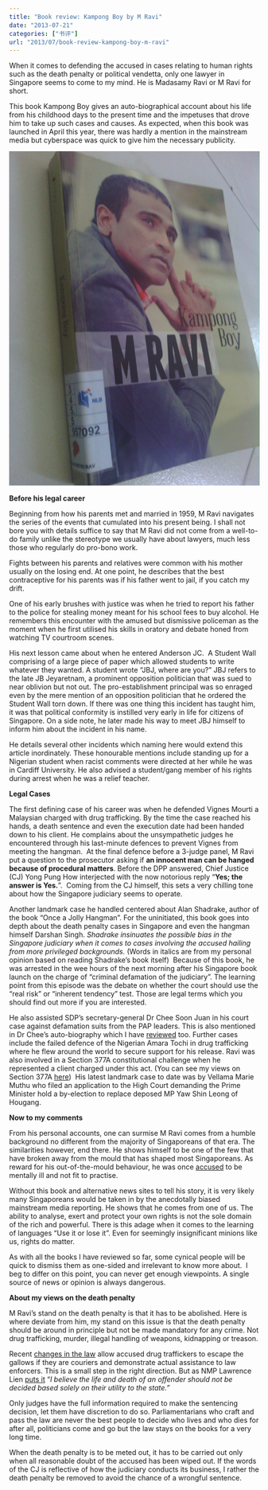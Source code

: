 ```yaml
---
title: "Book review: Kampong Boy by M Ravi"
date: "2013-07-21"
categories: ["书评"]
url: "2013/07/book-review-kampong-boy-m-ravi"
---
```


When it comes to defending the accused in cases relating to human rights such as the death penalty or political vendetta, only one lawyer in Singapore seems to come to my mind. He is Madasamy Ravi or M Ravi for short.

This book Kampong Boy gives an auto-biographical account about his life from his childhood days to the present time and the impetuses that drove him to take up such cases and causes. As expected, when this book was launched in April this year, there was hardly a mention in the mainstream media but cyberspace was quick to give him the necessary publicity.

![Kampong+boy](images/kampong-boy-book.jpg)
<!--more-->
**Before his legal career**

Beginning from how his parents met and married in 1959, M Ravi navigates the series of the events that cumulated into his present being. I shall not bore you with details suffice to say that M Ravi did not come from a well-to-do family unlike the stereotype we usually have about lawyers, much less those who regularly do pro-bono work.

Fights between his parents and relatives were common with his mother usually on the losing end. At one point, he describes that the best contraceptive for his parents was if his father went to jail, if you catch my drift.

One of his early brushes with justice was when he tried to report his father to the police for stealing money meant for his school fees to buy alcohol. He remembers this encounter with the amused but dismissive policeman as the moment when he first utilised his skills in oratory and debate honed from watching TV courtroom scenes.

His next lesson came about when he entered Anderson JC.  A Student Wall comprising of a large piece of paper which allowed students to write whatever they wanted. A student wrote “JBJ, where are you?” JBJ refers to the late JB Jeyaretnam, a prominent opposition politician that was sued to near oblivion but not out. The pro-establishment principal was so enraged even by the mere mention of an opposition politician that he ordered the Student Wall torn down. If there was one thing this incident has taught him, it was that political conformity is instilled very early in life for citizens of Singapore. On a side note, he later made his way to meet JBJ himself to inform him about the incident in his name.

He details several other incidents which naming here would extend this article inordinately. These honourable mentions include standing up for a Nigerian student when racist comments were directed at her while he was in Cardiff University. He also advised a student/gang member of his rights during arrest when he was a relief teacher.

**Legal Cases**

The first defining case of his career was when he defended Vignes Mourti a Malaysian charged with drug trafficking. By the time the case reached his hands, a death sentence and even the execution date had been handed down to his client. He complains about the unsympathetic judges he encountered through his last-minute defences to prevent Vignes from meeting the hangman.  At the final defence before a 3-judge panel, M Ravi put a question to the prosecutor asking if **an innocent man can be hanged because of procedural matters**. Before the DPP answered, Chief Justice (CJ) Yong Pung How interjected with the now notorious reply “**Yes; the answer is Yes.**”.  Coming from the CJ himself, this sets a very chilling tone about how the Singapore judiciary seems to operate.

Another landmark case he handled centered about Alan Shadrake, author of the book “Once a Jolly Hangman”. For the uninitiated, this book goes into depth about the death penalty cases in Singapore and even the hangman himself Darshan Singh. _Shadrake insinuates the possible bias in the Singapore judiciary when it comes to cases involving the accused hailing from more privileged backgrounds._ (Words in italics are from my personal opinion based on reading Shadrake’s book itself)  Because of this book, he was arrested in the wee hours of the next morning after his Singapore book launch on the charge of “criminal defamation of the judiciary”. The learning point from this episode was the debate on whether the court should use the “real risk” or “inherent tendency” test. Those are legal terms which you should find out more if you are interested.

He also assisted SDP’s secretary-general Dr Chee Soon Juan in his court case against defamation suits from the PAP leaders. This is also mentioned in Dr Chee’s auto-biography which I have [reviewed](/2013/02/book-review-democratically-speaking-dr-chee-soon-juan) too. Further cases include the failed defence of the Nigerian Amara Tochi in drug trafficking where he flew around the world to secure support for his release. Ravi was also involved in a Section 377A constitutional challenge when he represented a client charged under this act. (You can see my views on Section 377A [here](/2013/04/my-views-section-377a))  His latest landmark case to date was by Vellama Marie Muthu who filed an application to the High Court demanding the Prime Minister hold a by-election to replace deposed MP Yaw Shin Leong of Hougang.

**Now to my comments**

From his personal accounts, one can surmise M Ravi comes from a humble background no different from the majority of Singaporeans of that era. The similarities however, end there. He shows himself to be one of the few that have broken away from the mould that has shaped most Singaporeans. As reward for his out-of-the-mould behaviour, he was once [accused](http://sg.news.yahoo.com/law-society-applies-for-order-to-determine-m-ravi%E2%80%99s-mental-health--.html) to be mentally ill and not fit to practise.

Without this book and alternative news sites to tell his story, it is very likely many Singaporeans would be taken in by the anecdotally biased mainstream media reporting. He shows that he comes from one of us. The ability to analyse, exert and protect your own rights is not the sole domain of the rich and powerful. There is this adage when it comes to the learning of languages “Use it or lose it”. Even for seemingly insignificant minions like us, rights do matter.

As with all the books I have reviewed so far, some cynical people will be quick to dismiss them as one-sided and irrelevant to know more about.  I beg to differ on this point, you can never get enough viewpoints. A single source of news or opinion is always dangerous.

**About my views on the death penalty**

M Ravi’s stand on the death penalty is that it has to be abolished. Here is where deviate from him, my stand on this issue is that the death penalty should be around in principle but not be made mandatory for any crime. Not drug trafficking, murder, illegal handling of weapons, kidnapping or treason.

Recent [changes in the law](http://www.mha.gov.sg/news_details.aspx?nid=MjY4NA%3D%3D-9UYtY1flAog%3D) allow accused drug traffickers to escape the gallows if they are couriers and demonstrate actual assistance to law enforcers. This is a small step in the right direction. But as NMP Lawrence Lien [puts it](http://publichouse.sg/categories/community/item/807-baying-for-a-pound-of-flesh-and-more) “_I believe the life and death of an offender should not be decided based solely on their utility to the state.”_

Only judges have the full information required to make the sentencing decision, let them have discretion to do so. Parliamentarians who craft and pass the law are never the best people to decide who lives and who dies for after all, politicians come and go but the law stays on the books for a very long time.

When the death penalty is to be meted out, it has to be carried out only when all reasonable doubt of the accused has been wiped out. If the words of the CJ is reflective of how the judiciary conducts its business, I rather the death penalty be removed to avoid the chance of a wrongful sentence.
